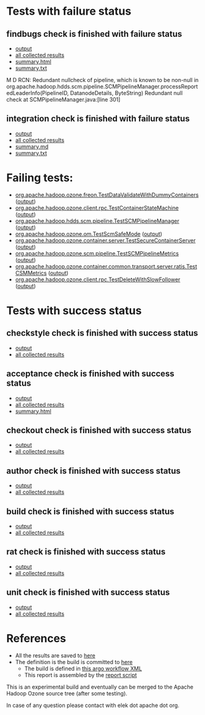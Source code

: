 # Tests with failure status

## findbugs check is finished with failure status

   * [output](https://raw.githubusercontent.com/elek/ozone-ci-q4/master/pr/pr-hdds-1868-8w4sl/findbugs/output.log)
   * [all collected results](https://github.com/elek/ozone-ci-q4/tree/master/pr/pr-hdds-1868-8w4sl/findbugs)
   * [summary.html](https://elek.github.io/ozone-ci-q4/pr/pr-hdds-1868-8w4sl/findbugs/summary.html)
   * [summary.txt](https://github.com/elek/ozone-ci-q4/tree/master/pr/pr-hdds-1868-8w4sl/findbugs/summary.txt)

M D RCN: Redundant nullcheck of pipeline, which is known to be non-null in org.apache.hadoop.hdds.scm.pipeline.SCMPipelineManager.processReportedLeaderInfo(PipelineID, DatanodeDetails, ByteString)  Redundant null check at SCMPipelineManager.java:[line 301]

## integration check is finished with failure status

   * [output](https://raw.githubusercontent.com/elek/ozone-ci-q4/master/pr/pr-hdds-1868-8w4sl/integration/output.log)
   * [all collected results](https://github.com/elek/ozone-ci-q4/tree/master/pr/pr-hdds-1868-8w4sl/integration)
   * [summary.md](https://github.com/elek/ozone-ci-q4/tree/master/pr/pr-hdds-1868-8w4sl/integration/summary.md)
   * [summary.txt](https://github.com/elek/ozone-ci-q4/tree/master/pr/pr-hdds-1868-8w4sl/integration/summary.txt)

# Failing tests: 

 * [org.apache.hadoop.ozone.freon.TestDataValidateWithDummyContainers](hadoop-ozone/tools/org.apache.hadoop.ozone.freon.TestDataValidateWithDummyContainers.txt) ([output](hadoop-ozone/tools/org.apache.hadoop.ozone.freon.TestDataValidateWithDummyContainers-output.txt))
 * [org.apache.hadoop.ozone.client.rpc.TestContainerStateMachine](hadoop-ozone/integration-test/org.apache.hadoop.ozone.client.rpc.TestContainerStateMachine.txt) ([output](hadoop-ozone/integration-test/org.apache.hadoop.ozone.client.rpc.TestContainerStateMachine-output.txt))
 * [org.apache.hadoop.hdds.scm.pipeline.TestSCMPipelineManager](hadoop-ozone/integration-test/org.apache.hadoop.hdds.scm.pipeline.TestSCMPipelineManager.txt) ([output](hadoop-ozone/integration-test/org.apache.hadoop.hdds.scm.pipeline.TestSCMPipelineManager-output.txt))
 * [org.apache.hadoop.ozone.om.TestScmSafeMode](hadoop-ozone/integration-test/org.apache.hadoop.ozone.om.TestScmSafeMode.txt) ([output](hadoop-ozone/integration-test/org.apache.hadoop.ozone.om.TestScmSafeMode-output.txt))
 * [org.apache.hadoop.ozone.container.server.TestSecureContainerServer](hadoop-ozone/integration-test/org.apache.hadoop.ozone.container.server.TestSecureContainerServer.txt) ([output](hadoop-ozone/integration-test/org.apache.hadoop.ozone.container.server.TestSecureContainerServer-output.txt))
 * [org.apache.hadoop.ozone.scm.pipeline.TestSCMPipelineMetrics](hadoop-ozone/integration-test/org.apache.hadoop.ozone.scm.pipeline.TestSCMPipelineMetrics.txt) ([output](hadoop-ozone/integration-test/org.apache.hadoop.ozone.scm.pipeline.TestSCMPipelineMetrics-output.txt))
 * [org.apache.hadoop.ozone.container.common.transport.server.ratis.TestCSMMetrics](hadoop-ozone/integration-test/org.apache.hadoop.ozone.container.common.transport.server.ratis.TestCSMMetrics.txt) ([output](hadoop-ozone/integration-test/org.apache.hadoop.ozone.container.common.transport.server.ratis.TestCSMMetrics-output.txt))
 * [org.apache.hadoop.ozone.client.rpc.TestDeleteWithSlowFollower](hadoop-ozone/integration-test/org.apache.hadoop.ozone.client.rpc.TestDeleteWithSlowFollower.txt) ([output](hadoop-ozone/integration-test/org.apache.hadoop.ozone.client.rpc.TestDeleteWithSlowFollower-output.txt))


# Tests with success status

## checkstyle check is finished with success status

   * [output](https://raw.githubusercontent.com/elek/ozone-ci-q4/master/pr/pr-hdds-1868-8w4sl/checkstyle/output.log)
   * [all collected results](https://github.com/elek/ozone-ci-q4/tree/master/pr/pr-hdds-1868-8w4sl/checkstyle)


## acceptance check is finished with success status

   * [output](https://raw.githubusercontent.com/elek/ozone-ci-q4/master/pr/pr-hdds-1868-8w4sl/acceptance/output.log)
   * [all collected results](https://github.com/elek/ozone-ci-q4/tree/master/pr/pr-hdds-1868-8w4sl/acceptance)
   * [summary.html](https://elek.github.io/ozone-ci-q4/pr/pr-hdds-1868-8w4sl/acceptance/summary.html)


## checkout check is finished with success status

   * [output](https://raw.githubusercontent.com/elek/ozone-ci-q4/master/pr/pr-hdds-1868-8w4sl/checkout/output.log)
   * [all collected results](https://github.com/elek/ozone-ci-q4/tree/master/pr/pr-hdds-1868-8w4sl/checkout)


## author check is finished with success status

   * [output](https://raw.githubusercontent.com/elek/ozone-ci-q4/master/pr/pr-hdds-1868-8w4sl/author/output.log)
   * [all collected results](https://github.com/elek/ozone-ci-q4/tree/master/pr/pr-hdds-1868-8w4sl/author)


## build check is finished with success status

   * [output](https://raw.githubusercontent.com/elek/ozone-ci-q4/master/pr/pr-hdds-1868-8w4sl/build/output.log)
   * [all collected results](https://github.com/elek/ozone-ci-q4/tree/master/pr/pr-hdds-1868-8w4sl/build)


## rat check is finished with success status

   * [output](https://raw.githubusercontent.com/elek/ozone-ci-q4/master/pr/pr-hdds-1868-8w4sl/rat/output.log)
   * [all collected results](https://github.com/elek/ozone-ci-q4/tree/master/pr/pr-hdds-1868-8w4sl/rat)


## unit check is finished with success status

   * [output](https://raw.githubusercontent.com/elek/ozone-ci-q4/master/pr/pr-hdds-1868-8w4sl/unit/output.log)
   * [all collected results](https://github.com/elek/ozone-ci-q4/tree/master/pr/pr-hdds-1868-8w4sl/unit)




# References

 * All the results are saved to [here](https://github.com/elek/ozone-ci-q4/tree/master/pr/pr-hdds-1868-8w4sl/)
 * The definition is the build is committed to [here](https://github.com/elek/argo-ozone)
    * The build is defined in [this argo workflow XML](https://github.com/elek/argo-ozone/blob/master/ozone-build.yaml)
    * This report is assembled by the [report script](https://github.com/elek/argo-ozone/blob/master/scripts/report.sh)

This is an experimental build and eventually can be merged to the Apache Hadoop Ozone source tree (after some testing).

In case of any question please contact with elek dot apache dot org.
